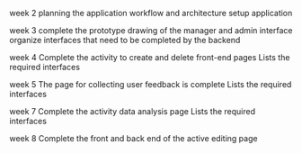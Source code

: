 week 2
planning the application workflow and architecture
setup application

week 3
complete the prototype drawing of the manager and admin interface
organize interfaces that need to be completed by the backend

week 4 
Complete the activity to create and delete front-end pages
Lists the required interfaces

week 5
The page for collecting user feedback is complete
Lists the required interfaces

week 7
Complete the activity data analysis page
Lists the required interfaces

week 8
Complete the front and back end of the active editing page
